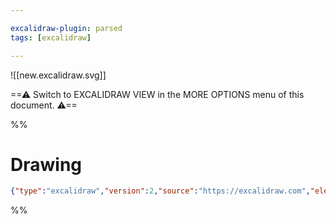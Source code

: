 ```yaml
---

excalidraw-plugin: parsed
tags: [excalidraw]

---
```


![[new.excalidraw.svg]]

==⚠  Switch to EXCALIDRAW VIEW in the MORE OPTIONS menu of this document. ⚠==

%%
# Drawing
```json
{"type":"excalidraw","version":2,"source":"https://excalidraw.com","elements":[],"appState":{"gridSize":null,"viewBackgroundColor":"#ffffff"}}
```
%%